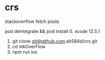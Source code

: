 # crs
stackoverflow fetch posts

pod deintegrate && pod install
0. xcode 12.5.1
1. git clone git@github.com:ah584d/crs.git
2. cd stkOverFlow
3. npm run ios
